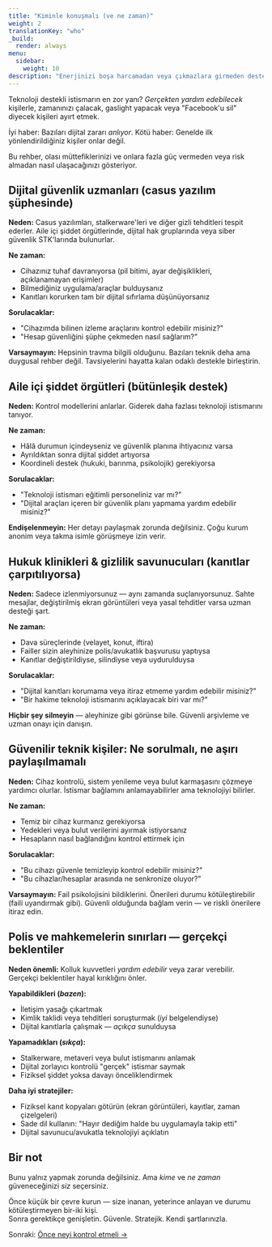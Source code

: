 ```yaml
---
title: "Kiminle konuşmalı (ve ne zaman)"
weight: 2
translationKey: "who"
_build:
  render: always
menu:
  sidebar:
    weight: 10
description: "Enerjinizi boşa harcamadan veya çıkmazlara girmeden destek bulma rehberi."
---
```


Teknoloji destekli istismarın en zor yanı? *Gerçekten yardım edebilecek* kişilerle, zamanınızı çalacak, gaslight yapacak veya "Facebook'u sil" diyecek kişileri ayırt etmek.

İyi haber: Bazıları dijital zararı *anlıyor*. Kötü haber: Genelde ilk yönlendirildiğiniz kişiler onlar değil.

Bu rehber, olası müttefiklerinizi ve onlara fazla güç vermeden veya risk almadan nasıl ulaşacağınızı gösteriyor.

## Dijital güvenlik uzmanları (casus yazılım şüphesinde)

**Neden:** Casus yazılımları, stalkerware'leri ve diğer gizli tehditleri tespit ederler. Aile içi şiddet örgütlerinde, dijital hak gruplarında veya siber güvenlik STK'larında bulunurlar.

**Ne zaman:**

- Cihazınız tuhaf davranıyorsa (pil bitimi, ayar değişiklikleri, açıklanamayan erişimler)
- Bilmediğiniz uygulama/araçlar bulduysanız
- Kanıtları korurken tam bir dijital sıfırlama düşünüyorsanız

**Sorulacaklar:**

- "Cihazımda bilinen izleme araçlarını kontrol edebilir misiniz?"
- "Hesap güvenliğini şüphe çekmeden nasıl sağlarım?"

**Varsaymayın:** Hepsinin travma bilgili olduğunu. Bazıları teknik deha ama duygusal rehber değil. Tavsiyelerini hayatta kalan odaklı destekle birleştirin.

## Aile içi şiddet örgütleri (bütünleşik destek)

**Neden:** Kontrol modellerini anlarlar. Giderek daha fazlası teknoloji istismarını tanıyor.

**Ne zaman:**

- Hâlâ durumun içindeyseniz ve güvenlik planına ihtiyacınız varsa
- Ayrıldıktan sonra dijital şiddet artıyorsa
- Koordineli destek (hukuki, barınma, psikolojik) gerekiyorsa

**Sorulacaklar:**

- "Teknoloji istismarı eğitimli personeliniz var mı?"
- "Dijital araçları içeren bir güvenlik planı yapmama yardım edebilir misiniz?"

**Endişelenmeyin:** Her detayı paylaşmak zorunda değilsiniz. Çoğu kurum anonim veya takma isimle görüşmeye izin verir.

## Hukuk klinikleri & gizlilik savunucuları (kanıtlar çarpıtılıyorsa)

**Neden:** Sadece izlenmiyorsunuz — aynı zamanda suçlanıyorsunuz. Sahte mesajlar, değiştirilmiş ekran görüntüleri veya yasal tehditler varsa uzman desteği şart.

**Ne zaman:**

- Dava süreçlerinde (velayet, konut, iftira)
- Failler sizin aleyhinize polis/avukatlık başvurusu yaptıysa
- Kanıtlar değiştirildiyse, silindiyse veya uydurulduysa

**Sorulacaklar:**

- "Dijital kanıtları korumama veya itiraz etmeme yardım edebilir misiniz?"
- "Bir hakime teknoloji istismarını açıklayacak biri var mı?"

**Hiçbir şey silmeyin** — aleyhinize gibi görünse bile. Güvenli arşivleme ve uzman onayı için danışın.

## Güvenilir teknik kişiler: Ne sorulmalı, ne aşırı paylaşılmamalı

**Neden:** Cihaz kontrolü, sistem yenileme veya bulut karmaşasını çözmeye yardımcı olurlar. İstismar bağlamını anlamayabilirler ama teknolojiyi bilirler.

**Ne zaman:**

- Temiz bir cihaz kurmanız gerekiyorsa  
- Yedekleri veya bulut verilerini ayırmak istiyorsanız  
- Hesapların nasıl bağlandığını kontrol ettirmek için  

**Sorulacaklar:**

- "Bu cihazı güvenle temizleyip kontrol edebilir misiniz?"
- "Bu cihazlar/hesaplar arasında ne senkronize oluyor?"

**Varsaymayın:** Fail psikolojisini bildiklerini. Önerileri durumu kötüleştirebilir (faili uyandırmak gibi). Güvenli olduğunda bağlam verin — ve riskli önerilere itiraz edin.

## Polis ve mahkemelerin sınırları — gerçekçi beklentiler

**Neden önemli:** Kolluk kuvvetleri *yardım edebilir* veya zarar verebilir. Gerçekçi beklentiler hayal kırıklığını önler.

**Yapabildikleri (*bazen*):**

- İletişim yasağı çıkartmak  
- Kimlik taklidi veya tehditleri soruşturmak (*iyi* belgelendiyse)  
- Dijital kanıtlarla çalışmak — *açıkça* sunulduysa  

**Yapamadıkları (*sıkça*):**

- Stalkerware, metaveri veya bulut istismarını anlamak  
- Dijital zorlayıcı kontrolü "gerçek" istismar saymak  
- Fiziksel şiddet yoksa davayı önceliklendirmek  

**Daha iyi stratejiler:**

- Fiziksel kanıt kopyaları götürün (ekran görüntüleri, kayıtlar, zaman çizelgeleri)  
- Sade dil kullanın: "Hayır dediğim halde bu uygulamayla takip etti"  
- Dijital savunucu/avukatla teknolojiyi açıklatın  

## Bir not

Bunu yalnız yapmak zorunda değilsiniz. Ama *kime* ve *ne zaman* güveneceğinizi *siz* seçersiniz.  

Önce küçük bir çevre kurun — size inanan, yeterince anlayan ve durumu kötüleştirmeyen bir-iki kişi.  
Sonra gerektikçe genişletin. Güvenle. Stratejik. Kendi şartlarınızla.  

Sonraki: [Önce neyi kontrol etmeli →](/docs/take-back-power/what)
